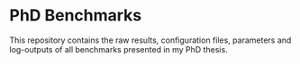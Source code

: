 # PhD Benchmarks
This repository contains the raw results, configuration files, parameters and log-outputs of all benchmarks presented in my PhD thesis.

